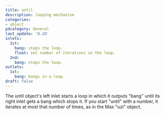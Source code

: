 ```yaml
---
title: until
description: looping mechanism
categories:
- object
pdcategory: General
last_update: '0.28'
inlets:
  1st:
    bang: stops the loop.
    float: set number of iterations in the loop.
  2nd:
    bang: stops the loop.
outlets:
  1st:
    bang: bangs in a loop.
draft: false
---
```

The until object's left inlet starts a loop in which it outputs "bang" until its right inlet gets a bang which stops it. If you start "until" with a number,  it iterates at most that number of times,  as in the Max "uzi" object.
